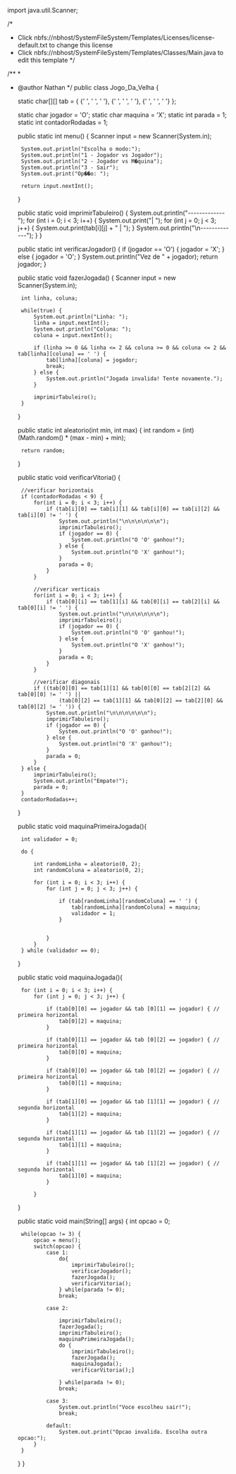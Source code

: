 
import java.util.Scanner;

/*
 * Click nbfs://nbhost/SystemFileSystem/Templates/Licenses/license-default.txt to change this license
 * Click nbfs://nbhost/SystemFileSystem/Templates/Classes/Main.java to edit this template
 */

/**
 *
 * @author Nathan
 */
public class Jogo_Da_Velha {

    static char[][] tab = {
            {' ', ' ', ' '},
            {' ', ' ', ' '},
            {' ', ' ', ' '}
    };

    static char jogador = 'O';
    static char maquina = 'X';
    static int parada = 1;
    static int contadorRodadas = 1;


    public static int menu() {
        Scanner input = new Scanner(System.in);

        System.out.println("Escolha o modo:");
        System.out.println("1 - Jogador vs Jogador");
        System.out.println("2 - Jogador vs M�quina");
        System.out.println("3 - Sair");
        System.out.print("Op��o: ");

        return input.nextInt();
    }



    public static void imprimirTabuleiro() {
        System.out.println("-------------");
        for (int i = 0; i < 3; i++) {
            System.out.print("| ");
            for (int j = 0; j < 3; j++) {
                System.out.print(tab[i][j] + " | ");
            }
            System.out.println("\n-------------");
        }
    }


    public static int verificarJogador() {
        if (jogador == 'O') {
            jogador = 'X';
        } else {
            jogador = 'O';
        }
        System.out.println("Vez de " + jogador);
        return jogador;
    }



    public static void fazerJogada() {
        Scanner input = new Scanner(System.in);

        int linha, coluna;

        while(true) {
            System.out.println("Linha: ");
            linha = input.nextInt();
            System.out.println("Coluna: ");
            coluna = input.nextInt();

            if (linha >= 0 && linha <= 2 && coluna >= 0 && coluna <= 2 && tab[linha][coluna] == ' ') {
                tab[linha][coluna] = jogador;
                break;
            } else {
                System.out.println("Jogada invalida! Tente novamente.");
            }

            imprimirTabuleiro();
        }
    }


    public static int aleatorio(int min, int max) {
        int random = (int) (Math.random() * (max - min) + min);

        return random;
    }


    public static void verificarVitoria() {

        //verificar horizontais
        if (contadorRodadas < 9) {
            for(int i = 0; i < 3; i++) {
                if (tab[i][0] == tab[i][1] && tab[i][0] == tab[i][2] && tab[i][0] != ' ') {
                    System.out.println("\n\n\n\n\n\n");
                    imprimirTabuleiro();
                    if (jogador == 0) {
                        System.out.println("O 'O' ganhou!");
                    } else {
                        System.out.println("O 'X' ganhou!");
                    }
                    parada = 0;
                }
            }

            //verificar verticais
            for(int i = 0; i < 3; i++) {
                if (tab[0][i] == tab[1][i] && tab[0][i] == tab[2][i] && tab[0][i] != ' ') {
                    System.out.println("\n\n\n\n\n\n");
                    imprimirTabuleiro();
                    if (jogador == 0) {
                        System.out.println("O 'O' ganhou!");
                    } else {
                        System.out.println("O 'X' ganhou!");
                    }
                    parada = 0;
                }
            }

            //verificar diagonais
            if ((tab[0][0] == tab[1][1] && tab[0][0] == tab[2][2] && tab[0][0] != ' ') ||
                    (tab[0][2] == tab[1][1] && tab[0][2] == tab[2][0] && tab[0][2] != ' ')) {
                System.out.println("\n\n\n\n\n\n");
                imprimirTabuleiro();
                if (jogador == 0) {
                    System.out.println("O 'O' ganhou!");
                } else {
                    System.out.println("O 'X' ganhou!");
                }
                parada = 0;
            }
        } else {
            imprimirTabuleiro();
            System.out.println("Empate!");
            parada = 0;
        }
        contadorRodadas++;
    }

    public static void maquinaPrimeiraJogada(){

        int validador = 0;

        do {

            int randomLinha = aleatorio(0, 2);
            int randomColuna = aleatorio(0, 2);

            for (int i = 0; i < 3; i++) {
                for (int j = 0; j < 3; j++) {

                    if (tab[randomLinha][randomColuna] == ' ') {
                        tab[randomLinha][randomColuna] = maquina;
                        validador = 1;
                    }


                }
            }
        } while (validador == 0);
    }

    public static void maquinaJogada(){

        for (int i = 0; i < 3; i++) {
            for (int j = 0; j < 3; j++) {

                if (tab[0][0] == jogador && tab [0][1] == jogador) { // primeira horizontal
                    tab[0][2] = maquina;
                }

                if (tab[0][1] == jogador && tab [0][2] == jogador) { // primeira horizontal
                    tab[0][0] = maquina;
                }

                if (tab[0][0] == jogador && tab [0][2] == jogador) { // primeira horizontal
                    tab[0][1] = maquina;
                }

                if (tab[1][0] == jogador && tab [1][1] == jogador) { // segunda horizontal
                    tab[1][2] = maquina;
                }

                if (tab[1][1] == jogador && tab [1][2] == jogador) { // segunda horizontal
                    tab[1][1] = maquina;
                }

                if (tab[1][1] == jogador && tab [1][2] == jogador) { // segunda horizontal
                    tab[1][0] = maquina;
                }

            }



    }


    public static void main(String[] args) {
        int opcao = 0;

        while(opcao != 3) {
            opcao = menu();
            switch(opcao) {
                case 1:
                    do{
                        imprimirTabuleiro();
                        verificarJogador();
                        fazerJogada();
                        verificarVitoria();
                    } while(parada != 0);
                    break;

                case 2:

                    imprimirTabuleiro();
                    fazerJogada();
                    imprimirTabuleiro();
                    maquinaPrimeiraJogada();
                    do {
                        imprimirTabuleiro();
                        fazerJogada();
                        maquinaJogada();
                        verificarVitoria();]

                    } while(parada != 0);
                    break;

                case 3:
                    System.out.println("Voce escolheu sair!");
                    break;

                default:
                    System.out.print("Opcao invalida. Escolha outra opcao:");
            }
        }
    }
}
